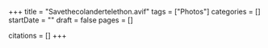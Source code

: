 +++
title = "Savethecolandertelethon.avif"
tags = ["Photos"]
categories = []
startDate = ""
draft = false
pages = []

citations = []
+++
